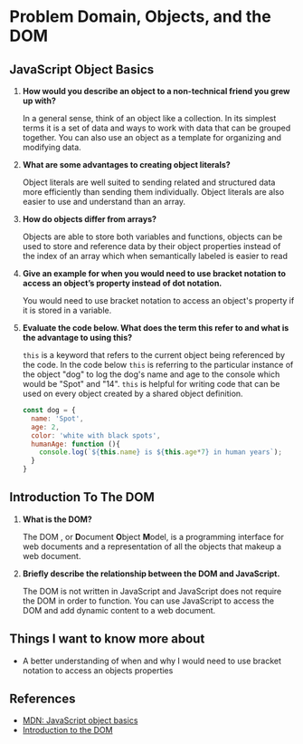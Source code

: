 # Problem Domain, Objects, and the DOM

## JavaScript Object Basics

1. **How would you describe an object to a non-technical friend you grew up with?**

    In a general sense, think of an object like a collection. In its simplest terms it is a set of data and ways to work with data that can be grouped together. You can also use an object as a template for organizing and modifying data.

2. **What are some advantages to creating object literals?**

    Object literals are well suited to sending related and structured data more efficiently than sending them individually. Object literals are also easier to use and understand than an array.

3. **How do objects differ from arrays?**

    Objects are able to store both variables and functions, objects can be used to store and reference data by their object properties instead of the index of an array which when semantically labeled is easier to read

4. **Give an example for when you would need to use bracket notation to access an object’s property instead of dot notation.**

    You would need to use bracket notation to access an object's property if it is stored in a variable.

5. **Evaluate the code below. What does the term this refer to and what is the advantage to using this?**

    `this` is a keyword that refers to the current object being referenced by the code. In the code below `this` is referring to the particular instance of the object "dog" to log the dog's name and age to the console which would be "Spot" and "14". `this` is helpful for writing code that can be used on every object created by a shared object definition.

    ```js
    const dog = {
      name: 'Spot',
      age: 2,
      color: 'white with black spots',
      humanAge: function (){
        console.log(`${this.name} is ${this.age*7} in human years`);
      }
    }
    ```

## Introduction To The DOM

1. **What is the DOM?**

    The DOM , or **D**ocument **O**bject **M**odel, is a programming interface for web documents and a representation of all the objects that makeup a web document.

2. **Briefly describe the relationship between the DOM and JavaScript.**

    The DOM is not written in JavaScript and JavaScript does not require the DOM in order to function. You can use JavaScript to access the DOM and add dynamic content to a web document.

## Things I want to know more about

- A better understanding of when and why I would need to use bracket notation to access an objects properties

## References

 - [MDN: JavaScript object basics](https://developer.mozilla.org/en-US/docs/Learn/JavaScript/Objects/Basics)
 - [Introduction to the DOM](https://developer.mozilla.org/en-US/docs/Web/API/Document_Object_Model/Introduction)
